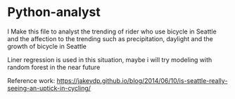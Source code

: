 # Python-analyst
I Make this file to analyst the trending of rider who use bicycle in Seattle and the affection to the trending 
such as precipitation, daylight and the growth of bicycle in Seattle

Liner regression is used in this situation, maybe i will try modeling with random forest in the near future

Reference work: https://jakevdp.github.io/blog/2014/06/10/is-seattle-really-seeing-an-uptick-in-cycling/
